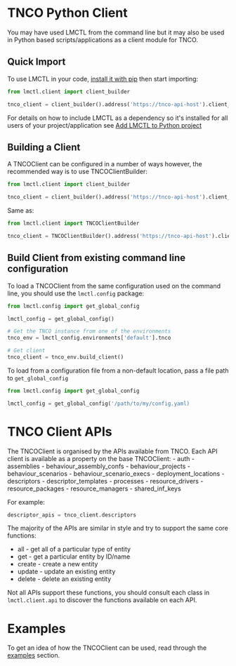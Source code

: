 # TNCO Python Client

You may have used LMCTL from the command line but it may also be used in Python based scripts/applications as a client module for TNCO.

## Quick Import

To use LMCTL in your code, [install it with pip](../install.md) then start importing:

```python
from lmctl.client import client_builder

tnco_client = client_builder().address('https://tnco-api-host').client_credentials_auth('LmClient', 'admin').build()
```

For details on how to include LMCTL as a dependency so it's installed for all users of your project/application see [Add LMCTL to Python project](add-to-python-project.md)

## Building a Client

A TNCOClient can be configured in a number of ways however, the recommended way is to use TNCOClientBuilder:

```python
from lmctl.client import client_builder

tnco_client = client_builder().address('https://tnco-api-host').client_credentials_auth('LmClient', 'admin').build()
```

Same as:

```python
from lmctl.client import TNCOClientBuilder

tnco_client = TNCOClientBuilder().address('https://tnco-api-host').client_credentials_auth('LmClient', 'admin').build()
```

## Build Client from existing command line configuration

To load a TNCOClient from the same configuration used on the command line, you should use the `lmctl.config` package:

```python
from lmctl.config import get_global_config

lmctl_config = get_global_config()

# Get the TNCO instance from one of the environments
tnco_env = lmctl_config.environments['default'].tnco

# Get client
tnco_client = tnco_env.build_client()
```

To load from a configuration file from a non-default location, pass a file path to `get_global_config`

```python
from lmctl.config import get_global_config

lmctl_config = get_global_config('/path/to/my/config.yaml)
```

# TNCO Client APIs

The TNCOClient is organised by the APIs available from TNCO. Each API client is available as a property on the base TNCOClient:
    - auth
    - assemblies
    - behaviour_assembly_confs
    - behaviour_projects
    - behaviour_scenarios
    - behaviour_scenario_execs
    - deployment_locations
    - descriptors
    - descriptor_templates
    - processes
    - resource_drivers
    - resource_packages
    - resource_managers
    - shared_inf_keys

For example:

```python
descriptor_apis = tnco_client.descriptors
```

The majority of the APIs are similar in style and try to support the same core functions: 

- all - get all of a particular type of entity
- get - get a particular entity by ID/name
- create - create a new entity
- update - update an existing entity
- delete - delete an existing entity

Not all APIs support these functions, you should consult each class in `lmctl.client.api` to discover the functions available on each API.

# Examples

To get an idea of how the TNCOClient can be used, read through the [examples](examples.md) section.